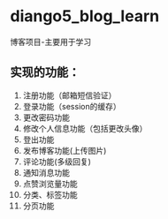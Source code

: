# diango5_blog_learn
博客项目-主要用于学习
## 实现的功能：
1. 注册功能（邮箱短信验证）
2. 登录功能（session的缓存）
3. 更改密码功能
4. 修改个人信息功能（包括更改头像）
5. 登出功能
6. 发布博客功能(上传图片)
7. 评论功能(多级回复)
8. 通知消息功能
9. 点赞浏览量功能
10. 分类、标签功能
11. 分页功能
